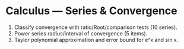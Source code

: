 # Calculus — Series & Convergence
1. Classify convergence with ratio/Root/comparison tests (10 series).
2. Power series radius/interval of convergence (5 items).
3. Taylor polynomial approximation and error bound for e^x and sin x.

